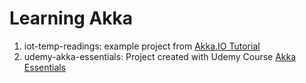 # Learning Akka

1. iot-temp-readings: example project from [Akka.IO Tutorial](https://doc.akka.io/docs/akka/current/guide/tutorial.html)
2. udemy-akka-essentials: Project created with Udemy Course [Akka Essentials](https://www.udemy.com/akka-essentials)
